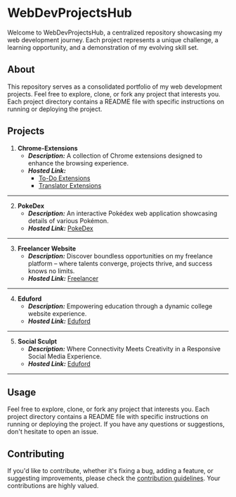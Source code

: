 # WebDevProjectsHub

Welcome to WebDevProjectsHub, a centralized repository showcasing my web development journey. Each project represents a unique challenge, a learning opportunity, and a demonstration of my evolving skill set.

## About

This repository serves as a consolidated portfolio of my web development projects. Feel free to explore, clone, or fork any project that interests you. Each project directory contains a README file with specific instructions on running or deploying the project.

## Projects

1. **Chrome-Extensions**
   - ***Description:*** A collection of Chrome extensions designed to enhance the browsing experience.
   - ***Hosted Link:***
       - [To-Do Extensions](https://ornate-starburst-facc70.netlify.app/)
       - [Translator Extensions](https://resplendent-cheesecake-e5a00a.netlify.app/)
---

2. **PokeDex**
   - ***Description:*** An interactive Pokédex web application showcasing details of various Pokémon.
   - ***Hosted Link:*** [PokeDex](https://dreamy-strudel-74ab8d.netlify.app/)
---

3. **Freelancer Website**
   - ***Description:*** Discover boundless opportunities on my freelance platform – where talents converge, projects thrive, and success knows no limits.
   - ***Hosted Link:*** [Freelancer](https://storied-brioche-b19aaa.netlify.app/)
---

4. **Eduford**
   - ***Description:*** Empowering education through a dynamic college website experience.
   - ***Hosted Link:*** [Eduford](https://earnest-malasada-1b41c3.netlify.app/)
---

5. **Social Sculpt**
   - ***Description:*** Where Connectivity Meets Creativity in a Responsive Social Media Experience.
   - ***Hosted Link:*** [Eduford](https://wondrous-jelly-d31b96.netlify.app/)
---

## Usage
Feel free to explore, clone, or fork any project that interests you. Each project directory contains a README file with specific instructions on running or deploying the project. If you have any questions or suggestions, don't hesitate to open an issue.

## Contributing
If you'd like to contribute, whether it's fixing a bug, adding a feature, or suggesting improvements, please check the [contribution guidelines](./CONTRIBUTING.md). Your contributions are highly valued.
